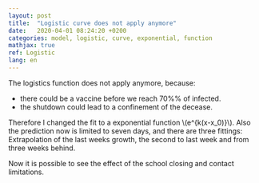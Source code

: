```yaml
---
layout: post
title:  "Logistic curve does not apply anymore"
date:   2020-04-01 08:24:20 +0200
categories: model, logistic, curve, exponential, function
mathjax: true
ref: Logistic
lang: en
---
```


The logistics function does not apply anymore, because:

* there could be a vaccine before we reach 70%% of infected.
* the shutdown could lead to a confinement of the decease.

Therefore I changed the fit to a exponential function \\(e^{k(x-x_0)}\\).
Also the prediction now is limited to seven days, and there are three fittings:
Extrapolation of the last weeks growth, the second to last week and from three
weeks behind.

Now it is possible to see the effect of the school closing and contact limitations.
